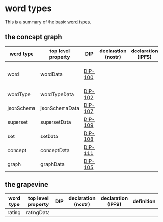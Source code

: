 # word types

This is a summary of the basic [word types](../glossary/wordType.md).

## the concept graph

| word type | top level property | DIP | declaration (nostr) | declaration (IPFS) | definition |
| ----- | ----- | ----- | ----- | ----- | ----- |
| word | wordData | [DIP-100](conceptGraph/100.md) | | | any node which represents an object |
| wordType | wordTypeData | [DIP-102](conceptGraph/102.md) | | | |
| jsonSchema | jsonSchemaData | [DIP-107](conceptGraph/107.md) | | | |
| superset | supersetData | [DIP-109](conceptGraph/109.md) | | | |
| set | setData | [DIP-108](conceptGraph/108.md) | | | |
| concept | conceptData | [DIP-111](conceptGraph/111.md) | | | |
| graph | graphData | [DIP-105](conceptGraph/105.md) | | | |

## the grapevine

| word type | top level property | DIP | declaration (nostr) | declaration (IPFS) | definition |
| ----- | ----- | ----- | ----- | ----- | ----- |
| rating | ratingData | | | | |

